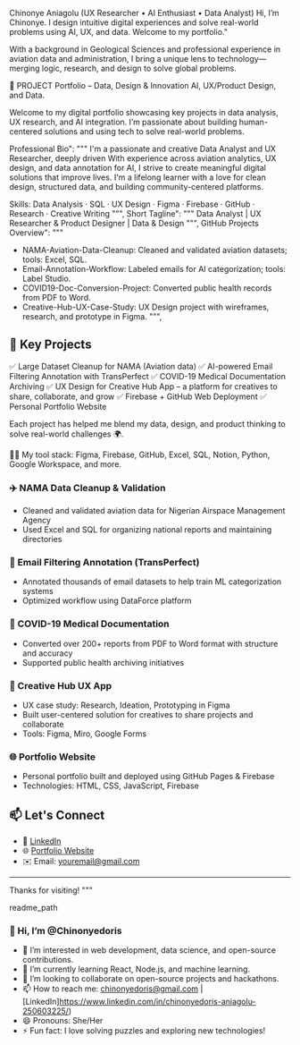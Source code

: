Chinonye Aniagolu
(UX Researcher • AI Enthusiast • Data Analyst)
Hi, I’m Chinonye. I design intuitive digital experiences and solve real-world problems using AI, UX, and data. Welcome to my portfolio."

With a background in Geological Sciences and professional experience in aviation data and administration, I bring a unique lens to technology—merging logic, research, and design to solve global problems.

🌟 PROJECT Portfolio – Data, Design & Innovation
AI, UX/Product Design, and Data.

Welcome to my digital portfolio showcasing key projects in data analysis, UX research, and AI integration. 
I’m passionate about building human-centered solutions and using tech to solve real-world problems.

Professional Bio": """
I'm a passionate and creative Data Analyst and UX Researcher, deeply driven With experience across aviation analytics, UX design, and data annotation for AI, I strive to create meaningful digital solutions that improve lives. I'm a lifelong learner with a love for clean design, structured data, and 
building community-centered platforms.

Skills: Data Analysis · SQL · UX Design · Figma · Firebase · GitHub · Research · Creative Writing
""",
Short Tagline": """
Data Analyst | UX Researcher & Product Designer | Data & Design
""",
GitHub Projects Overview": """
- NAMA-Aviation-Data-Cleanup: Cleaned and validated aviation datasets; tools: Excel, SQL.
- Email-Annotation-Workflow: Labeled emails for AI categorization; tools: Label Studio.
- COVID19-Doc-Conversion-Project: Converted public health records from PDF to Word.
- Creative-Hub-UX-Case-Study: UX Design project with wireframes, research, and prototype in Figma.
""",
    
## 🔧 Key Projects
✅ Large Dataset Cleanup for NAMA (Aviation data)
✅ AI-powered Email Filtering Annotation with TransPerfect
✅ COVID-19 Medical Documentation Archiving
✅ UX Design for Creative Hub App – a platform for creatives to share, collaborate, and grow
✅ Firebase + GitHub Web Deployment
✅ Personal Portfolio Website

Each project has helped me blend my data, design, and product thinking to solve real-world challenges 🌍.

👩‍💻 My tool stack: Figma, Firebase, GitHub, Excel, SQL, Notion, Python, Google Workspace, and more.

### ✈️ NAMA Data Cleanup & Validation
- Cleaned and validated aviation data for Nigerian Airspace Management Agency
- Used Excel and SQL for organizing national reports and maintaining directories

### 📩 Email Filtering Annotation (TransPerfect)
- Annotated thousands of email datasets to help train ML categorization systems
- Optimized workflow using DataForce platform

### 🧾 COVID-19 Medical Documentation
- Converted over 200+ reports from PDF to Word format with structure and accuracy
- Supported public health archiving initiatives

### 🎨 Creative Hub UX App
- UX case study: Research, Ideation, Prototyping in Figma
- Built user-centered solution for creatives to share projects and collaborate
- Tools: Figma, Miro, Google Forms

### 🌐 Portfolio Website
- Personal portfolio built and deployed using GitHub Pages & Firebase
- Technologies: HTML, CSS, JavaScript, Firebase

## 📫 Let's Connect

- 🔗 [LinkedIn](https://www.linkedin.com/in/yourname)
- 🌐 [Portfolio Website](https://your-portfolio.web.app)
- ✉️ Email: youremail@gmail.com

---

Thanks for visiting!
"""

readme_path
### 👋 Hi, I’m @Chinonyedoris  
- 👀 I’m interested in web development, data science, and open-source contributions.  
- 🌱 I’m currently learning React, Node.js, and machine learning.  
- 💞️ I’m looking to collaborate on open-source projects and hackathons.  
- 📫 How to reach me: chinonyedoris@gmail.com | [LinkedIn]https://www.linkedin.com/in/chinonyedoris-aniagolu-250603225/)  
- 😄 Pronouns: She/Her  
- ⚡ Fun fact: I love solving puzzles and exploring new technologies!
